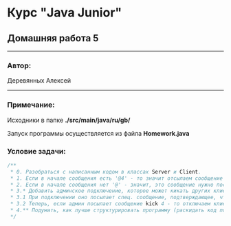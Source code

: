 # Курс "Java Junior" 
## Домашняя работа 5
* **
### Автор:
Деревянных Алексей
* **
### Примечание:

Исходники в папке **./src/main/java/ru/gb/**

Запуск программы осуществляется из файла **Homework.java**

### Условие задачи:
```java
/**
 * 0. Разобраться с написанным кодом в классах Server и Client.
 * 1. Если в начале сообщения есть '@4' - то значит отсылаем сообщение клиенту с идентификатором 4.
 * 2. Если в начале сообщения нет '@' - значит, это сообщение нужно послать остальным клиентам.
 * 3.* Добавить админское подключение, которое может кикать других клиентов.
 * 3.1 При подключении оно посылает спец. сообщение, подтверждающее, что это - админ.
 * 3.2 Теперь, если админ посылает сообщение kick 4 - то отключаем клиента с идентификатором 4.
 * 4.** Подумать, как лучше структурировать программу (раскидать код по классам).
 */
```
